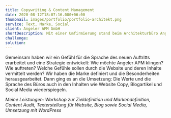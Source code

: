 ```yaml
---
title: Copywriting & Content Management
date: 2020-08-12T18:07:16.000+06:00
thumbnail: images/portfolio/portfolio-architekt.png
service: Text, Marke, Social
client: Angeler APM GmbH
shortDescription: Mit einer Umfirmierung stand beim Architekturbüro Angeler Architektur & Projektmanagement GmbH ein neues Corporate Design inklusive neuer Website auf WordPress Basis auf dem Programm. Was noch fehlte, war eine Kommunikation passend zur neuen Identität und Ausrichtung. Websitebesucher sollten auch durch die Inhalte auf der Website spüren, dass das Büro auf Qualität, Stabilität und Ausgewogenheit setzt. 
challenge: 
solution: 
---
```


Gemeinsam haben wir ein Gefühl für die Sprache des neuen Auftritts erarbeitet und eine Strategie entwickelt: Wie möchte Angeler APM klingen? Wie auftreten? Welche Gefühle sollen durch die Website und deren Inhalte vermittelt werden? Wir haben die Marke definiert und die Besonderheiten herausgearbeitet. Dann ging es an die Umsetzung: Die Werte und die Sprache des Büros auch in den Inhalten wie Website Copy, Blogartikel und Social Media wiederspiegeln.  

*Meine Leistungen: Workshop zur Zieldefinition und Markendefinition, Content Audit, Texterstellung für Website, Blog sowie Social Media, Umsetzung mit WordPress*
